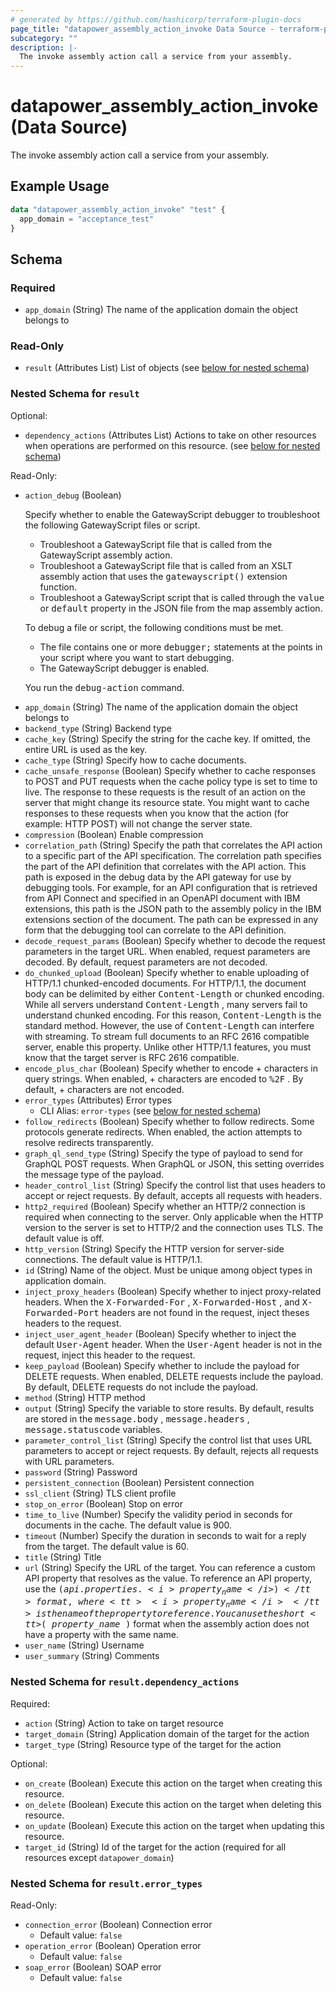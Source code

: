```yaml
---
# generated by https://github.com/hashicorp/terraform-plugin-docs
page_title: "datapower_assembly_action_invoke Data Source - terraform-provider-datapower"
subcategory: ""
description: |-
  The invoke assembly action call a service from your assembly.
---
```


# datapower_assembly_action_invoke (Data Source)

The invoke assembly action call a service from your assembly.

## Example Usage

```terraform
data "datapower_assembly_action_invoke" "test" {
  app_domain = "acceptance_test"
}
```

<!-- schema generated by tfplugindocs -->
## Schema

### Required

- `app_domain` (String) The name of the application domain the object belongs to

### Read-Only

- `result` (Attributes List) List of objects (see [below for nested schema](#nestedatt--result))

<a id="nestedatt--result"></a>
### Nested Schema for `result`

Optional:

- `dependency_actions` (Attributes List) Actions to take on other resources when operations are performed on this resource. (see [below for nested schema](#nestedatt--result--dependency_actions))

Read-Only:

- `action_debug` (Boolean) <p>Specify whether to enable the GatewayScript debugger to troubleshoot the following GatewayScript files or script.</p><ul><li>Troubleshoot a GatewayScript file that is called from the GatewayScript assembly action.</li><li>Troubleshoot a GatewayScript file that is called from an XSLT assembly action that uses the <tt>gatewayscript()</tt> extension function.</li><li>Troubleshoot a GatewayScript script that is called through the <tt>value</tt> or <tt>default</tt> property in the JSON file from the map assembly action.</li></ul><p>To debug a file or script, the following conditions must be met.</p><ul><li>The file contains one or more <tt>debugger;</tt> statements at the points in your script where you want to start debugging.</li><li>The GatewayScript debugger is enabled.</li></ul><p>You run the <tt>debug-action</tt> command.</p>
- `app_domain` (String) The name of the application domain the object belongs to
- `backend_type` (String) Backend type
- `cache_key` (String) Specify the string for the cache key. If omitted, the entire URL is used as the key.
- `cache_type` (String) Specify how to cache documents.
- `cache_unsafe_response` (Boolean) Specify whether to cache responses to POST and PUT requests when the cache policy type is set to time to live. The response to these requests is the result of an action on the server that might change its resource state. You might want to cache responses to these requests when you know that the action (for example: HTTP POST) will not change the server state.
- `compression` (Boolean) Enable compression
- `correlation_path` (String) Specify the path that correlates the API action to a specific part of the API specification. The correlation path specifies the part of the API definition that correlates with the API action. This path is exposed in the debug data by the API gateway for use by debugging tools. For example, for an API configuration that is retrieved from API Connect and specified in an OpenAPI document with IBM extensions, this path is the JSON path to the assembly policy in the IBM extensions section of the document. The path can be expressed in any form that the debugging tool can correlate to the API definition.
- `decode_request_params` (Boolean) Specify whether to decode the request parameters in the target URL. When enabled, request parameters are decoded. By default, request parameters are not decoded.
- `do_chunked_upload` (Boolean) Specify whether to enable uploading of HTTP/1.1 chunked-encoded documents. For HTTP/1.1, the document body can be delimited by either <tt>Content-Length</tt> or chunked encoding. While all servers understand <tt>Content-Length</tt> , many servers fail to understand chunked encoding. For this reason, <tt>Content-Length</tt> is the standard method. However, the use of <tt>Content-Length</tt> can interfere with streaming. To stream full documents to an RFC 2616 compatible server, enable this property. Unlike other HTTP/1.1 features, you must know that the target server is RFC 2616 compatible.
- `encode_plus_char` (Boolean) Specify whether to encode + characters in query strings. When enabled, + characters are encoded to <tt>%2F</tt> . By default, + characters are not encoded.
- `error_types` (Attributes) Error types
  - CLI Alias: `error-types` (see [below for nested schema](#nestedatt--result--error_types))
- `follow_redirects` (Boolean) Specify whether to follow redirects. Some protocols generate redirects. When enabled, the action attempts to resolve redirects transparently.
- `graph_ql_send_type` (String) Specify the type of payload to send for GraphQL POST requests. When GraphQL or JSON, this setting overrides the message type of the payload.
- `header_control_list` (String) Specify the control list that uses headers to accept or reject requests. By default, accepts all requests with headers.
- `http2_required` (Boolean) Specify whether an HTTP/2 connection is required when connecting to the server. Only applicable when the HTTP version to the server is set to HTTP/2 and the connection uses TLS. The default value is off.
- `http_version` (String) Specify the HTTP version for server-side connections. The default value is HTTP/1.1.
- `id` (String) Name of the object. Must be unique among object types in application domain.
- `inject_proxy_headers` (Boolean) Specify whether to inject proxy-related headers. When the <tt>X-Forwarded-For</tt> , <tt>X-Forwarded-Host</tt> , and <tt>X-Forwarded-Port</tt> headers are not found in the request, inject theses headers to the request.
- `inject_user_agent_header` (Boolean) Specify whether to inject the default <tt>User-Agent</tt> header. When the <tt>User-Agent</tt> header is not in the request, inject this header to the request.
- `keep_payload` (Boolean) Specify whether to include the payload for DELETE requests. When enabled, DELETE requests include the payload. By default, DELETE requests do not include the payload.
- `method` (String) HTTP method
- `output` (String) Specify the variable to store results. By default, results are stored in the <tt>message.body</tt> , <tt>message.headers</tt> , <tt>message.statuscode</tt> variables.
- `parameter_control_list` (String) Specify the control list that uses URL parameters to accept or reject requests. By default, rejects all requests with URL parameters.
- `password` (String) Password
- `persistent_connection` (Boolean) Persistent connection
- `ssl_client` (String) TLS client profile
- `stop_on_error` (Boolean) Stop on error
- `time_to_live` (Number) Specify the validity period in seconds for documents in the cache. The default value is 900.
- `timeout` (Number) Specify the duration in seconds to wait for a reply from the target. The default value is 60.
- `title` (String) Title
- `url` (String) Specify the URL of the target. You can reference a custom API property that resolves as the value. To reference an API property, use the <tt>$(api.properties. <i>property_name</i> )</tt> format, where <tt><i>property_name</i></tt> is the name of the property to reference. You can use the short <tt>$( <i>property_name</i> )</tt> format when the assembly action does not have a property with the same name.
- `user_name` (String) Username
- `user_summary` (String) Comments

<a id="nestedatt--result--dependency_actions"></a>
### Nested Schema for `result.dependency_actions`

Required:

- `action` (String) Action to take on target resource
- `target_domain` (String) Application domain of the target for the action
- `target_type` (String) Resource type of the target for the action

Optional:

- `on_create` (Boolean) Execute this action on the target when creating this resource.
- `on_delete` (Boolean) Execute this action on the target when deleting this resource.
- `on_update` (Boolean) Execute this action on the target when updating this resource.
- `target_id` (String) Id of the target for the action (required for all resources except `datapower_domain`)


<a id="nestedatt--result--error_types"></a>
### Nested Schema for `result.error_types`

Read-Only:

- `connection_error` (Boolean) Connection error
  - Default value: `false`
- `operation_error` (Boolean) Operation error
  - Default value: `false`
- `soap_error` (Boolean) SOAP error
  - Default value: `false`
